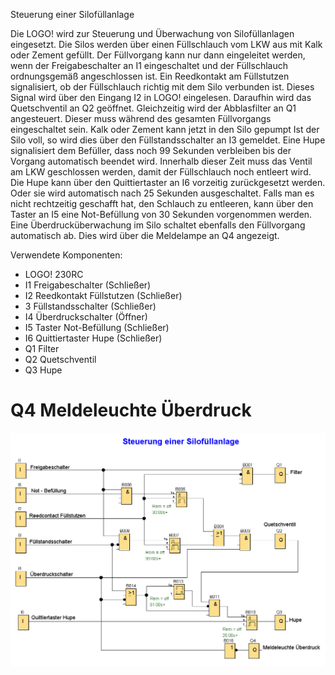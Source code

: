 Steuerung einer Silofüllanlage

Die LOGO! wird zur Steuerung und Überwachung von Silofüllanlagen eingesetzt. Die Silos werden über einen Füllschlauch vom LKW aus mit Kalk oder Zement gefüllt.
Der Füllvorgang kann nur dann eingeleitet werden, wenn der Freigabeschalter an I1 eingeschaltet und der Füllschlauch ordnungsgemäß angeschlossen ist. Ein Reedkontakt am Füllstutzen signalisiert, ob der Füllschlauch richtig mit dem Silo verbunden ist. Dieses Signal wird über den Eingang I2 in LOGO! eingelesen. Daraufhin wird das Quetschventil an Q2 geöffnet. Gleichzeitig wird der Abblasfilter an Q1 angesteuert. Dieser muss während des gesamten Füllvorgangs eingeschaltet sein. Kalk oder Zement kann jetzt in den Silo gepumpt Ist der Silo voll, so wird dies über den Füllstandsschalter an I3 gemeldet. Eine Hupe signalisiert dem Befüller, dass noch 99 Sekunden verbleiben bis der Vorgang automatisch beendet wird. Innerhalb dieser Zeit muss das Ventil am LKW geschlossen werden, damit der Füllschlauch noch entleert wird. Die Hupe kann über den Quittiertaster an I6 vorzeitig zurückgesetzt werden. Oder sie wird automatisch nach 25 Sekunden ausgeschaltet.
Falls man es nicht rechtzeitig geschafft hat, den Schlauch zu entleeren, kann über den Taster an I5 eine Not-Befüllung von 30 Sekunden vorgenommen werden. Eine Überdrucküberwachung im Silo schaltet ebenfalls den Füllvorgang automatisch ab. Dies wird über die Meldelampe an Q4 angezeigt.

Verwendete Komponenten:

+ LOGO! 230RC
+ I1 Freigabeschalter (Schließer)
+ I2 Reedkontakt Füllstutzen (Schließer)
+ 3 Füllstandsschalter (Schließer)
+ I4 Überdruckschalter (Öffner)
+ I5 Taster Not-Befüllung (Schließer)
+ I6 Quittiertaster Hupe (Schließer)
+ Q1 Filter
+ Q2 Quetschventil
+ Q3 Hupe
# Q4 Meldeleuchte Überdruck




![Bild](Silofuellanlage.png)


